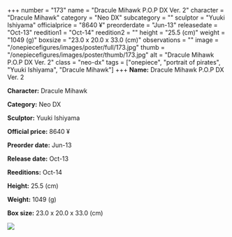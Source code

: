 +++
number = "173"
name = "Dracule Mihawk P.O.P DX Ver. 2"
character = "Dracule Mihawk"
category = "Neo DX"
subcategory = ""
sculptor = "Yuuki Ishiyama"
officialprice = "8640 ¥"
preorderdate = "Jun-13"
releasedate = "Oct-13"
reedition1 = "Oct-14"
reedition2 = ""
height = "25.5 (cm)"
weight = "1049 (g)"
boxsize = "23.0 x 20.0 x 33.0 (cm)"
observations = ""
image = "/onepiecefigures/images/poster/full/173.jpg"
thumb = "/onepiecefigures/images/poster/thumb/173.jpg"
alt = "Dracule Mihawk P.O.P DX Ver. 2"
class = "neo-dx"
tags = ["onepiece", "portrait of pirates", "Yuuki Ishiyama", "Dracule Mihawk"]
+++
**Name:** Dracule Mihawk P.O.P DX Ver. 2

**Character:** Dracule Mihawk

**Category:** Neo DX 

**Sculptor:** Yuuki Ishiyama

**Official price:** 8640 ¥

**Preorder date:** Jun-13

**Release date:** Oct-13

**Reeditions:** Oct-14

**Height:** 25.5 (cm)

**Weight:** 1049 (g)

**Box size:** 23.0 x 20.0 x 33.0 (cm)

<img src="/onepiecefigures/images/poster/thumb/173.jpg">